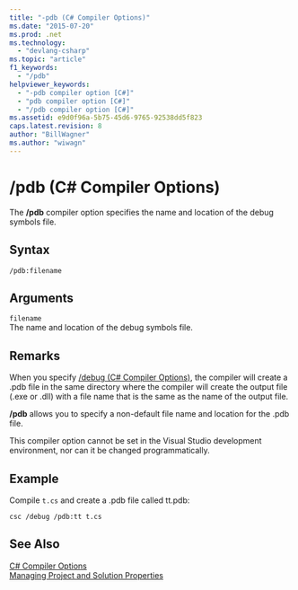 ```yaml
---
title: "-pdb (C# Compiler Options)"
ms.date: "2015-07-20"
ms.prod: .net
ms.technology: 
  - "devlang-csharp"
ms.topic: "article"
f1_keywords: 
  - "/pdb"
helpviewer_keywords: 
  - "-pdb compiler option [C#]"
  - "pdb compiler option [C#]"
  - "/pdb compiler option [C#]"
ms.assetid: e9d0f96a-5b75-45d6-9765-92538dd5f823
caps.latest.revision: 8
author: "BillWagner"
ms.author: "wiwagn"
---
```

# /pdb (C# Compiler Options)
The **/pdb** compiler option specifies the name and location of the debug symbols file.  
  
## Syntax  
  
```console  
/pdb:filename  
```  
  
## Arguments  
 `filename`  
 The name and location of the debug symbols file.  
  
## Remarks  
 When you specify [/debug (C# Compiler Options)](../../../csharp/language-reference/compiler-options/debug-compiler-option.md), the compiler will create a .pdb file in the same directory where the compiler will create the output file (.exe or .dll) with a file name that is the same as the name of the output file.  
  
 **/pdb** allows you to specify a non-default file name and location for the .pdb file.  
  
 This compiler option cannot be set in the Visual Studio development environment, nor can it be changed programmatically.  
  
## Example  
 Compile `t.cs` and create a .pdb file called tt.pdb:  
  
```console  
csc /debug /pdb:tt t.cs  
```  
  
## See Also  
 [C# Compiler Options](../../../csharp/language-reference/compiler-options/index.md)   
 [Managing Project and Solution Properties](/visualstudio/ide/managing-project-and-solution-properties)
